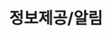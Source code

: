 ---
title: "정보제공/알림"
linkTitle: "정보제공/알림"
description: "정보제공/알림"
url: /common-component/user-support/information-provided
menu:
  depth:
    weight: 6
    parent: "user-support"
    identifier: "information-provided"
---